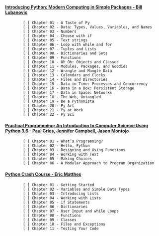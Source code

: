 #### [Introducing Python: Modern Computing in Simple Packages - Bill Lubanovic](https://www.oreilly.com/library/view/introducing-python-2nd/9781492051374/)

            [ ] Chapter 01 - A Taste of Py
            [ ] Chapter 02 - Data: Types, Values, Variables, and Names
            [ ] Chapter 03 - Numbers
            [ ] Chapter 04 - Choose with if
            [ ] Chapter 05 - Text strings
            [ ] Chapter 06 - Loop with while and for
            [ ] Chapter 07 - Tuples and Lists
            [ ] Chapter 08 - Dictionaries and Sets
            [ ] Chapter 09 - Functions
            [ ] Chapter 10 - Oh Oh: Objects and Classes
            [ ] Chapter 11 - Modules, Packages, and Goodies
            [ ] Chapter 12 - Wrangle and Mangle Data
            [ ] Chapter 13 - Calendars and Clocks
            [ ] Chapter 14 - Files and Directories
            [ ] Chapter 15 - Data in Time: Processes and Concurrency
            [ ] Chapter 16 - Data in a Box: Persistent Storage
            [ ] Chapter 17 - Data in Space: Networks
            [ ] Chapter 18 - The Web, Untangled
            [ ] Chapter 19 - Be a Pythonista
            [ ] Chapter 20 - Py Art
            [ ] Chapter 21 - Py at Work
            [ ] Chapter 22 - Py Sci
            
            
#### [Practical Programming: An Introduction to Computer Science Using Python 3.6 -  Paul Gries, Jennifer Campbell, Jason Montojo](https://pragprog.com/titles/gwpy3/practical-programming-third-edition/)

            [ ] Chapter 01 - What’s Programming?
            [ ] Chapter 02 - Hello, Python
            [ ] Chapter 03 - Designing and Using Functions
            [ ] Chapter 04 - Working with Text
            [ ] Chapter 05 - Making Choices
            [ ] Chapter 06 - A Modular Approach to Program Organization

#### [Python Crash Course - Eric Matthes](https://nostarch.com/python-crash-course-3rd-edition)

            [ ] Chapter 01 - Getting Started
            [ ] Chapter 02 - Variables and Simple Data Types
            [ ] Chapter 03 - Introducing Lists
            [ ] Chapter 04 - Working with Lists
            [ ] Chapter 05 - if Statements
            [ ] Chapter 06 - Dictionaries
            [ ] Chapter 07 - User Input and while Loops
            [ ] Chapter 08 - Functions
            [ ] Chapter 09 - Classes
            [ ] Chapter 10 - Files and Exceptions
            [ ] Chapter 11 - Testing Your Code
